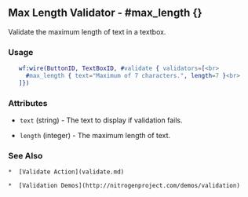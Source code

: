 

## Max Length Validator - #max_length {}

  Validate the maximum length of text in a textbox.

### Usage

```erlang
   wf:wire(ButtonID, TextBoxID, #validate { validators=[<br>
     #max_length { text="Maximum of 7 characters.", length=7 }<br>
   ]})

```

### Attributes

   * `text` (string) - The text to display if validation fails.

   * `length` (integer) - The maximum length of text.

### See Also

	*  [Validate Action](validate.md)

	*  [Validation Demos](http://nitrogenproject.com/demos/validation)
